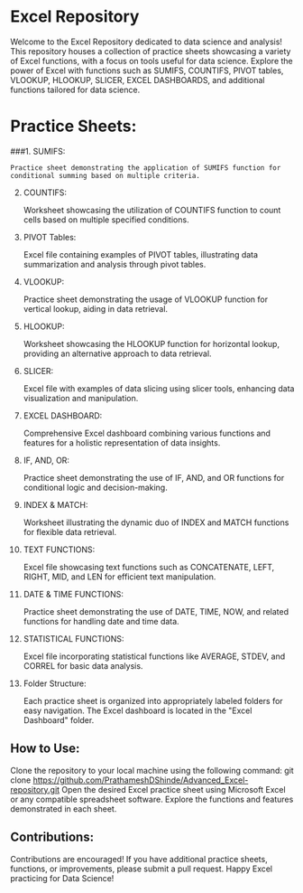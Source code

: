  # Excel Repository
Welcome to the Excel Repository dedicated to data science and analysis! This repository houses a collection of practice sheets showcasing a variety of Excel functions, with a focus on tools useful for data science. Explore the power of Excel with functions such as SUMIFS, COUNTIFS, PIVOT tables, VLOOKUP, HLOOKUP, SLICER, EXCEL DASHBOARDS, and additional functions tailored for data science.

# Practice Sheets:
###1.  SUMIFS:  
    
    Practice sheet demonstrating the application of SUMIFS function for conditional summing based on multiple criteria.
    
2. COUNTIFS:

    Worksheet showcasing the utilization of COUNTIFS function to count cells based on multiple specified conditions.
    
3. PIVOT Tables:

    Excel file containing examples of PIVOT tables, illustrating data summarization and analysis through pivot tables.
    
4. VLOOKUP:
   
    Practice sheet demonstrating the usage of VLOOKUP function for vertical lookup, aiding in data retrieval.
    
5. HLOOKUP:

    Worksheet showcasing the HLOOKUP function for horizontal lookup, providing an alternative approach to data retrieval.
6. SLICER:

    Excel file with examples of data slicing using slicer tools, enhancing data visualization and manipulation.
7. EXCEL DASHBOARD:

    Comprehensive Excel dashboard combining various functions and features for a holistic representation of data insights.
8. IF, AND, OR:

    Practice sheet demonstrating the use of IF, AND, and OR functions for conditional logic and decision-making.
9. INDEX & MATCH:

    Worksheet illustrating the dynamic duo of INDEX and MATCH functions for flexible data retrieval.
10. TEXT FUNCTIONS:

    Excel file showcasing text functions such as CONCATENATE, LEFT, RIGHT, MID, and LEN for efficient text manipulation.
11. DATE & TIME FUNCTIONS:

    Practice sheet demonstrating the use of DATE, TIME, NOW, and related functions for handling date and time data.
12. STATISTICAL FUNCTIONS:

    Excel file incorporating statistical functions like AVERAGE, STDEV, and CORREL for basic data analysis.
13. Folder Structure:

    Each practice sheet is organized into appropriately labeled folders for easy navigation.
    The Excel dashboard is located in the "Excel Dashboard" folder.
## How to Use:
Clone the repository to your local machine using the following command:
git clone https://github.com/PrathameshDShinde/Advanced_Excel-repository.git
Open the desired Excel practice sheet using Microsoft Excel or any compatible spreadsheet software.
Explore the functions and features demonstrated in each sheet.

## Contributions:
Contributions are encouraged! If you have additional practice sheets, functions, or improvements, please submit a pull request.
Happy Excel practicing for Data Science!
